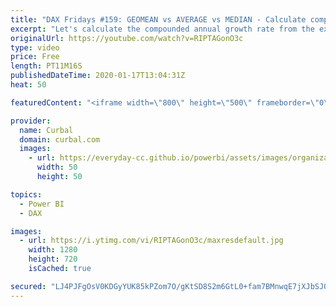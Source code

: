 ```yaml
---
title: "DAX Fridays #159: GEOMEAN vs AVERAGE vs MEDIAN - Calculate compounded annual growth rate"
excerpt: "Let's calculate the compounded annual growth rate from the example we did last week and while we are at it, go through the difference between average, median and geomean.  Vid from last week: https://www.youtube.com/watch?v=jIb--ImdjNg  Here you can download all the pbix files: https://curbal.com/donwload-center"
originalUrl: https://youtube.com/watch?v=RIPTAGonO3c
type: video
price: Free
length: PT11M16S
publishedDateTime: 2020-01-17T13:04:31Z
heat: 50

featuredContent: "<iframe width=\"800\" height=\"500\" frameborder=\"0\" src=\"https://www.youtube.com/embed/RIPTAGonO3c\" allow=\"accelerometer; autoplay; encrypted-media; gyroscope; picture-in-picture\" allowfullscreen></iframe>"

provider:
  name: Curbal
  domain: curbal.com
  images:
    - url: https://everyday-cc.github.io/powerbi/assets/images/organizations/curbal.com-50x50.jpg
      width: 50
      height: 50

topics:
  - Power BI
  - DAX

images:
  - url: https://i.ytimg.com/vi/RIPTAGonO3c/maxresdefault.jpg
    width: 1280
    height: 720
    isCached: true

secured: "LJ4PJFgOsV0KDGyYUK85kPZom7O/gKtSD8S2m6GtL0+fam7BMnwqE7jXJbSJOY8nczapSI1R/TPZwaGm98gS96gv1uZ7CyH0h5tuukI88tyEVc73DBqi8NeYbyvAi1Wb/ChDBnwHjvFeVjCA78BPzjCWCih+Pjq26kL93mzOuRBgiAuI8O360l5xXnxCk9FSjJk9OdiEeKo4UtycPNmvfCekdUZbqRZy1YViTm/57uAg6uoPAjcHDPA19vY/8YmySAAQl+tO7nulJlqBd7sq2pqqz/RD9nyd/vrR5FnmIoP7VPWc9mT7q909t2N9t1O0X+sLQ4pDYIVYvYADA/kdsjWNaegQo1zkhVq9PHtyfbeSuN1WXyJqh2l+Ql4yIWC2ebXoPN0vUVdDbzT6FQpVaua3TDcIUl3H3vP+aOZakYw=;h93TpGQmWl5gf+OPFF8t0A=="
---
```


